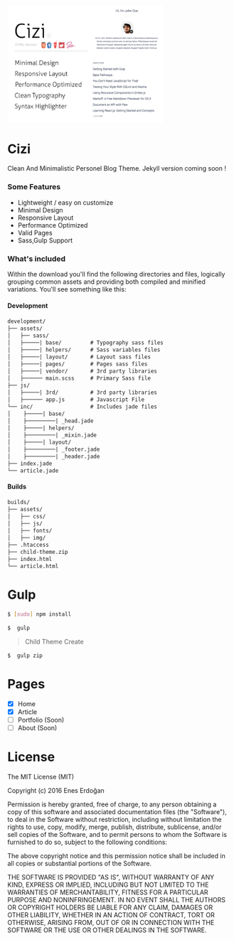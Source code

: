 
<img src="cizi-cover.png" width="350">

# Cizi
Clean And Minimalistic Personel Blog Theme. Jekyll version coming soon !


### Some Features
- Lightweight / easy on customize
- Minimal Design
- Responsive Layout
- Performance Optimized
- Valid Pages
- Sass,Gulp Support


### What's included

Within the download you'll find the following directories and files, logically grouping common assets and providing both compiled and minified variations. You'll see something like this:

#### Development

```
development/
├── assets/
│   ├── sass/
│   ├─────| base/         # Typography sass files
│   ├─────| helpers/      # Sass variables files
│   ├─────| layout/       # Layout sass files
│   ├─────| pages/        # Pages sass files
│   ├─────| vendor/       # 3rd party libraries
│   ├────── main.scss     # Primary Sass file
├── js/
│   ├─────| 3rd/          # 3rd party libraries
│   ├────── app.js        # Javascript File
└── inc/                  # Includes jade files
│    ├─────| base/
│    ├─────────| _head.jade
│    ├─────| helpers/
│    ├─────────| _mixin.jade
│    ├─────| layout/
│    ├─────────| _footer.jade
│    ├─────────| _header.jade
├── index.jade
└── article.jade
```
#### Builds
```
builds/
├── assets/
│   ├── css/
│   ├── js/
│   ├── fonts/
│   ├── img/
├── .htaccess
├── child-theme.zip
├── index.html
└── article.html
```

# Gulp

```bash
$ [sudo] npm install
```
```bash
$  gulp
```
> Child Theme Create

```bash
$  gulp zip
```

# Pages

- [x] Home
- [x] Article
- [ ] Portfolio (Soon)
- [ ] About (Soon)

# License
The MIT License (MIT)

Copyright (c) 2016 Enes Erdoğan

Permission is hereby granted, free of charge, to any person obtaining a copy
of this software and associated documentation files (the "Software"), to deal
in the Software without restriction, including without limitation the rights
to use, copy, modify, merge, publish, distribute, sublicense, and/or sell
copies of the Software, and to permit persons to whom the Software is
furnished to do so, subject to the following conditions:

The above copyright notice and this permission notice shall be included in all
copies or substantial portions of the Software.

THE SOFTWARE IS PROVIDED "AS IS", WITHOUT WARRANTY OF ANY KIND, EXPRESS OR
IMPLIED, INCLUDING BUT NOT LIMITED TO THE WARRANTIES OF MERCHANTABILITY,
FITNESS FOR A PARTICULAR PURPOSE AND NONINFRINGEMENT. IN NO EVENT SHALL THE
AUTHORS OR COPYRIGHT HOLDERS BE LIABLE FOR ANY CLAIM, DAMAGES OR OTHER
LIABILITY, WHETHER IN AN ACTION OF CONTRACT, TORT OR OTHERWISE, ARISING FROM,
OUT OF OR IN CONNECTION WITH THE SOFTWARE OR THE USE OR OTHER DEALINGS IN THE
SOFTWARE.

